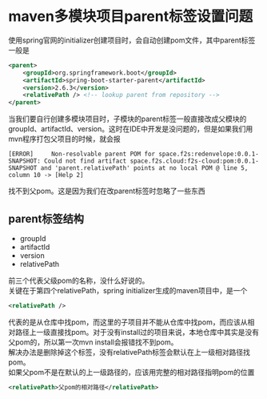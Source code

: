 # maven多模块项目parent标签设置问题

使用spring官网的initializer创建项目时，会自动创建pom文件，其中parent标签一般是

``` xml
<parent>
    <groupId>org.springframework.boot</groupId>
    <artifactId>spring-boot-starter-parent</artifactId>
    <version>2.6.3</version>
    <relativePath /> <!-- lookup parent from repository -->
</parent>
```
当我们要自行创建多模块项目时，子模块的parent标签一般直接改成父模块的groupId、artifactId、version。这时在IDE中开发是没问题的，但是如果我们用mvn程序打包父项目的时候，就会报

``` info
[ERROR]     Non-resolvable parent POM for space.f2s:redenvelope:0.0.1-SNAPSHOT: Could not find artifact space.f2s.cloud:f2s-cloud:pom:0.0.1-SNAPSHOT and 'parent.relativePath' points at no local POM @ line 5, column 10 -> [Help 2]
```

找不到父pom。这是因为我们在改parent标签时忽略了一些东西

## parent标签结构

* groupId
* artifactId
* version
* relativePath

前三个代表父级pom的名称，没什么好说的。  
关键在于第四个relativePath，spring initializer生成的maven项目中，是一个
``` xml 
<relativePath />
```
代表的是从仓库中找pom，而这里的子项目并不能从仓库中找pom，而应该从相对路径上一级直接找pom。对于没有install过的项目来说，本地仓库中其实是没有父pom的，所以第一次mvn install会报错找不到pom。  
解决办法是删除掉这个标签，没有relativePath标签会默认在上一级相对路径找pom。  
如果父pom不是在默认的上一级路径的，应该用完整的相对路径指明pom的位置

``` xml
<relativePath>父pom的相对路径</relativePath>
```